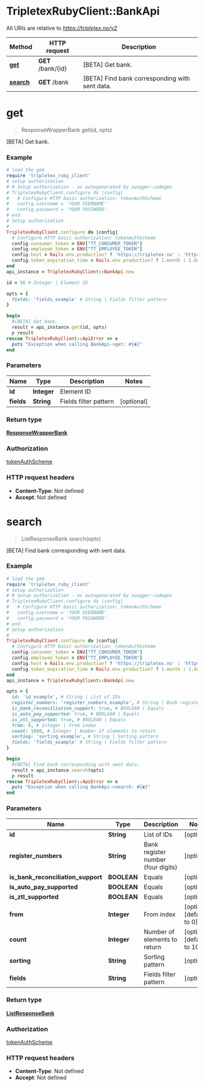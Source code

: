# TripletexRubyClient::BankApi

All URIs are relative to *https://tripletex.no/v2*

Method | HTTP request | Description
------------- | ------------- | -------------
[**get**](BankApi.md#get) | **GET** /bank/{id} | [BETA] Get bank.
[**search**](BankApi.md#search) | **GET** /bank | [BETA] Find bank corresponding with sent data.


# **get**
> ResponseWrapperBank get(id, opts)

[BETA] Get bank.



### Example
```ruby
# load the gem
require 'tripletex_ruby_client'
# setup authorization
# # Setup authorization - as autogenerated by swagger-codegen
# TripletexRubyClient.configure do |config|
#   # Configure HTTP basic authorization: tokenAuthScheme
#   config.username = 'YOUR USERNAME'
#   config.password = 'YOUR PASSWORD'
# end
# Setup authorization
# 
TripletexRubyClient.configure do |config|
  # Configure HTTP basic authorization: tokenAuthScheme
  config.consumer_token = ENV["TT_CONSUMER_TOKEN"]
  config.employee_token = ENV["TT_EMPLOYEE_TOKEN"]
  config.host = Rails.env.production? ? 'https://tripletex.no' : 'https://api.tripletex.io'
  config.token_expiration_time = Rails.env.production? ? 1.month : 1.day
end
api_instance = TripletexRubyClient::BankApi.new

id = 56 # Integer | Element ID

opts = { 
  fields: 'fields_example' # String | Fields filter pattern
}

begin
  #[BETA] Get bank.
  result = api_instance.get(id, opts)
  p result
rescue TripletexRubyClient::ApiError => e
  puts "Exception when calling BankApi->get: #{e}"
end
```

### Parameters

Name | Type | Description  | Notes
------------- | ------------- | ------------- | -------------
 **id** | **Integer**| Element ID | 
 **fields** | **String**| Fields filter pattern | [optional] 

### Return type

[**ResponseWrapperBank**](ResponseWrapperBank.md)

### Authorization

[tokenAuthScheme](../README.md#tokenAuthScheme)

### HTTP request headers

 - **Content-Type**: Not defined
 - **Accept**: Not defined



# **search**
> ListResponseBank search(opts)

[BETA] Find bank corresponding with sent data.



### Example
```ruby
# load the gem
require 'tripletex_ruby_client'
# setup authorization
# # Setup authorization - as autogenerated by swagger-codegen
# TripletexRubyClient.configure do |config|
#   # Configure HTTP basic authorization: tokenAuthScheme
#   config.username = 'YOUR USERNAME'
#   config.password = 'YOUR PASSWORD'
# end
# Setup authorization
# 
TripletexRubyClient.configure do |config|
  # Configure HTTP basic authorization: tokenAuthScheme
  config.consumer_token = ENV["TT_CONSUMER_TOKEN"]
  config.employee_token = ENV["TT_EMPLOYEE_TOKEN"]
  config.host = Rails.env.production? ? 'https://tripletex.no' : 'https://api.tripletex.io'
  config.token_expiration_time = Rails.env.production? ? 1.month : 1.day
end
api_instance = TripletexRubyClient::BankApi.new

opts = { 
  id: 'id_example', # String | List of IDs
  register_numbers: 'register_numbers_example', # String | Bank register number (four digits)
  is_bank_reconciliation_support: true, # BOOLEAN | Equals
  is_auto_pay_supported: true, # BOOLEAN | Equals
  is_ztl_supported: true, # BOOLEAN | Equals
  from: 0, # Integer | From index
  count: 1000, # Integer | Number of elements to return
  sorting: 'sorting_example', # String | Sorting pattern
  fields: 'fields_example' # String | Fields filter pattern
}

begin
  #[BETA] Find bank corresponding with sent data.
  result = api_instance.search(opts)
  p result
rescue TripletexRubyClient::ApiError => e
  puts "Exception when calling BankApi->search: #{e}"
end
```

### Parameters

Name | Type | Description  | Notes
------------- | ------------- | ------------- | -------------
 **id** | **String**| List of IDs | [optional] 
 **register_numbers** | **String**| Bank register number (four digits) | [optional] 
 **is_bank_reconciliation_support** | **BOOLEAN**| Equals | [optional] 
 **is_auto_pay_supported** | **BOOLEAN**| Equals | [optional] 
 **is_ztl_supported** | **BOOLEAN**| Equals | [optional] 
 **from** | **Integer**| From index | [optional] [default to 0]
 **count** | **Integer**| Number of elements to return | [optional] [default to 1000]
 **sorting** | **String**| Sorting pattern | [optional] 
 **fields** | **String**| Fields filter pattern | [optional] 

### Return type

[**ListResponseBank**](ListResponseBank.md)

### Authorization

[tokenAuthScheme](../README.md#tokenAuthScheme)

### HTTP request headers

 - **Content-Type**: Not defined
 - **Accept**: Not defined



